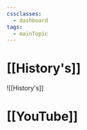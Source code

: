 ```yaml
---
cssclasses:
  - dashboard
tags:
  - mainTopic
---
```

# [[History's]]
![[History's]]
# [[YouTube]]



